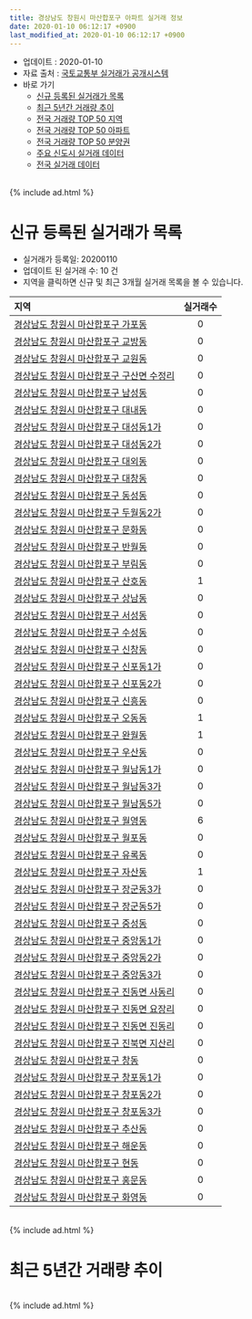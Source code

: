 ```yaml
---
title: 경상남도 창원시 마산합포구 아파트 실거래 정보
date: 2020-01-10 06:12:17 +0900
last_modified_at: 2020-01-10 06:12:17 +0900
---
```


* 업데이트 : 2020-01-10
* 자료 출처 : [국토교통부 실거래가 공개시스템](http://rt.molit.go.kr)
* 바로 가기
    * [신규 등록된 실거래가 목록](#신규-등록된-실거래가-목록)
    * [최근 5년간 거래량 추이](#최근-5년간-거래량-추이)
    * [전국 거래량 TOP 50 지역](https://inasie.github.io/apt-trade-info/최근-3개월-전국에서-가장-거래가-많이-발생한-지역)
    * [전국 거래량 TOP 50 아파트](https://inasie.github.io/apt-trade-info/최근-3개월-전국에서-가장-거래가-많이-발생한-아파트)
    * [전국 거래량 TOP 50 분양권](https://inasie.github.io/apt-trade-info/최근-3개월-전국에서-가장-거래가-많이-발생한-분양권)
    * [주요 신도시 실거래 데이터](https://inasie.github.io/apt-trade-info/주요-신도시)
    * [전국 실거래 데이터](https://inasie.github.io/apt-trade-info/전국)

<br>
{% include ad.html %}
<br>

# 신규 등록된 실거래가 목록
* 실거래가 등록일: 20200110
* 업데이트 된 실거래 수: 10 건
* 지역을 클릭하면 신규 및 최근 3개월 실거래 목록을 볼 수 있습니다.


|지역|실거래수|
|:---|:---:|
|[경상남도 창원시 마산합포구 가포동](https://inasie.github.io/apt-trade-info/경상남도-창원시-마산합포구-가포동)|0|
|[경상남도 창원시 마산합포구 교방동](https://inasie.github.io/apt-trade-info/경상남도-창원시-마산합포구-교방동)|0|
|[경상남도 창원시 마산합포구 교원동](https://inasie.github.io/apt-trade-info/경상남도-창원시-마산합포구-교원동)|0|
|[경상남도 창원시 마산합포구 구산면 수정리](https://inasie.github.io/apt-trade-info/경상남도-창원시-마산합포구-구산면-수정리)|0|
|[경상남도 창원시 마산합포구 남성동](https://inasie.github.io/apt-trade-info/경상남도-창원시-마산합포구-남성동)|0|
|[경상남도 창원시 마산합포구 대내동](https://inasie.github.io/apt-trade-info/경상남도-창원시-마산합포구-대내동)|0|
|[경상남도 창원시 마산합포구 대성동1가](https://inasie.github.io/apt-trade-info/경상남도-창원시-마산합포구-대성동1가)|0|
|[경상남도 창원시 마산합포구 대성동2가](https://inasie.github.io/apt-trade-info/경상남도-창원시-마산합포구-대성동2가)|0|
|[경상남도 창원시 마산합포구 대외동](https://inasie.github.io/apt-trade-info/경상남도-창원시-마산합포구-대외동)|0|
|[경상남도 창원시 마산합포구 대창동](https://inasie.github.io/apt-trade-info/경상남도-창원시-마산합포구-대창동)|0|
|[경상남도 창원시 마산합포구 동성동](https://inasie.github.io/apt-trade-info/경상남도-창원시-마산합포구-동성동)|0|
|[경상남도 창원시 마산합포구 두월동2가](https://inasie.github.io/apt-trade-info/경상남도-창원시-마산합포구-두월동2가)|0|
|[경상남도 창원시 마산합포구 문화동](https://inasie.github.io/apt-trade-info/경상남도-창원시-마산합포구-문화동)|0|
|[경상남도 창원시 마산합포구 반월동](https://inasie.github.io/apt-trade-info/경상남도-창원시-마산합포구-반월동)|0|
|[경상남도 창원시 마산합포구 부림동](https://inasie.github.io/apt-trade-info/경상남도-창원시-마산합포구-부림동)|0|
|[경상남도 창원시 마산합포구 산호동](https://inasie.github.io/apt-trade-info/경상남도-창원시-마산합포구-산호동)|1|
|[경상남도 창원시 마산합포구 상남동](https://inasie.github.io/apt-trade-info/경상남도-창원시-마산합포구-상남동)|0|
|[경상남도 창원시 마산합포구 서성동](https://inasie.github.io/apt-trade-info/경상남도-창원시-마산합포구-서성동)|0|
|[경상남도 창원시 마산합포구 수성동](https://inasie.github.io/apt-trade-info/경상남도-창원시-마산합포구-수성동)|0|
|[경상남도 창원시 마산합포구 신창동](https://inasie.github.io/apt-trade-info/경상남도-창원시-마산합포구-신창동)|0|
|[경상남도 창원시 마산합포구 신포동1가](https://inasie.github.io/apt-trade-info/경상남도-창원시-마산합포구-신포동1가)|0|
|[경상남도 창원시 마산합포구 신포동2가](https://inasie.github.io/apt-trade-info/경상남도-창원시-마산합포구-신포동2가)|0|
|[경상남도 창원시 마산합포구 신흥동](https://inasie.github.io/apt-trade-info/경상남도-창원시-마산합포구-신흥동)|0|
|[경상남도 창원시 마산합포구 오동동](https://inasie.github.io/apt-trade-info/경상남도-창원시-마산합포구-오동동)|1|
|[경상남도 창원시 마산합포구 완월동](https://inasie.github.io/apt-trade-info/경상남도-창원시-마산합포구-완월동)|1|
|[경상남도 창원시 마산합포구 우산동](https://inasie.github.io/apt-trade-info/경상남도-창원시-마산합포구-우산동)|0|
|[경상남도 창원시 마산합포구 월남동1가](https://inasie.github.io/apt-trade-info/경상남도-창원시-마산합포구-월남동1가)|0|
|[경상남도 창원시 마산합포구 월남동3가](https://inasie.github.io/apt-trade-info/경상남도-창원시-마산합포구-월남동3가)|0|
|[경상남도 창원시 마산합포구 월남동5가](https://inasie.github.io/apt-trade-info/경상남도-창원시-마산합포구-월남동5가)|0|
|[경상남도 창원시 마산합포구 월영동](https://inasie.github.io/apt-trade-info/경상남도-창원시-마산합포구-월영동)|6|
|[경상남도 창원시 마산합포구 월포동](https://inasie.github.io/apt-trade-info/경상남도-창원시-마산합포구-월포동)|0|
|[경상남도 창원시 마산합포구 유록동](https://inasie.github.io/apt-trade-info/경상남도-창원시-마산합포구-유록동)|0|
|[경상남도 창원시 마산합포구 자산동](https://inasie.github.io/apt-trade-info/경상남도-창원시-마산합포구-자산동)|1|
|[경상남도 창원시 마산합포구 장군동3가](https://inasie.github.io/apt-trade-info/경상남도-창원시-마산합포구-장군동3가)|0|
|[경상남도 창원시 마산합포구 장군동5가](https://inasie.github.io/apt-trade-info/경상남도-창원시-마산합포구-장군동5가)|0|
|[경상남도 창원시 마산합포구 중성동](https://inasie.github.io/apt-trade-info/경상남도-창원시-마산합포구-중성동)|0|
|[경상남도 창원시 마산합포구 중앙동1가](https://inasie.github.io/apt-trade-info/경상남도-창원시-마산합포구-중앙동1가)|0|
|[경상남도 창원시 마산합포구 중앙동2가](https://inasie.github.io/apt-trade-info/경상남도-창원시-마산합포구-중앙동2가)|0|
|[경상남도 창원시 마산합포구 중앙동3가](https://inasie.github.io/apt-trade-info/경상남도-창원시-마산합포구-중앙동3가)|0|
|[경상남도 창원시 마산합포구 진동면 사동리](https://inasie.github.io/apt-trade-info/경상남도-창원시-마산합포구-진동면-사동리)|0|
|[경상남도 창원시 마산합포구 진동면 요장리](https://inasie.github.io/apt-trade-info/경상남도-창원시-마산합포구-진동면-요장리)|0|
|[경상남도 창원시 마산합포구 진동면 진동리](https://inasie.github.io/apt-trade-info/경상남도-창원시-마산합포구-진동면-진동리)|0|
|[경상남도 창원시 마산합포구 진북면 지산리](https://inasie.github.io/apt-trade-info/경상남도-창원시-마산합포구-진북면-지산리)|0|
|[경상남도 창원시 마산합포구 창동](https://inasie.github.io/apt-trade-info/경상남도-창원시-마산합포구-창동)|0|
|[경상남도 창원시 마산합포구 창포동1가](https://inasie.github.io/apt-trade-info/경상남도-창원시-마산합포구-창포동1가)|0|
|[경상남도 창원시 마산합포구 창포동2가](https://inasie.github.io/apt-trade-info/경상남도-창원시-마산합포구-창포동2가)|0|
|[경상남도 창원시 마산합포구 창포동3가](https://inasie.github.io/apt-trade-info/경상남도-창원시-마산합포구-창포동3가)|0|
|[경상남도 창원시 마산합포구 추산동](https://inasie.github.io/apt-trade-info/경상남도-창원시-마산합포구-추산동)|0|
|[경상남도 창원시 마산합포구 해운동](https://inasie.github.io/apt-trade-info/경상남도-창원시-마산합포구-해운동)|0|
|[경상남도 창원시 마산합포구 현동](https://inasie.github.io/apt-trade-info/경상남도-창원시-마산합포구-현동)|0|
|[경상남도 창원시 마산합포구 홍문동](https://inasie.github.io/apt-trade-info/경상남도-창원시-마산합포구-홍문동)|0|
|[경상남도 창원시 마산합포구 화영동](https://inasie.github.io/apt-trade-info/경상남도-창원시-마산합포구-화영동)|0|


<br>
{% include ad.html %}
<br>

# 최근 5년간 거래량 추이


<div style="width:100%;">
    <canvas id="deal_progress" height="200"></canvas>
</div>

<script>
new Chart(document.getElementById("deal_progress"), {
    type: 'line',
    data: {
        labels: ['201501','201502','201503','201504','201505','201506','201507','201508','201509','201510','201511','201512','201601','201602','201603','201604','201605','201606','201607','201608','201609','201610','201611','201612','201701','201702','201703','201704','201705','201706','201707','201708','201709','201710','201711','201712','201801','201802','201803','201804','201805','201806','201807','201808','201809','201810','201811','201812','201901','201902','201903','201904','201905','201906','201907','201908','201909','201910','201911','201912','202001'],
        datasets: [{
            label: '매매',
            pointRadius: 1,
            data: [155, 144, 227, 233, 168, 172, 155, 110, 123, 187, 126, 122, 87, 83, 138, 118, 98, 103, 102, 125, 164, 177, 147, 121, 79, 88, 120, 92, 92, 82, 101, 88, 100, 74, 87, 94, 140, 92, 110, 114, 95, 80, 82, 65, 76, 101, 111, 91, 116, 84, 108, 88, 80, 77, 87, 87, 89, 144, 189, 89, 5],
            borderColor: "rgba(255, 201, 14, 1)",
            backgroundColor: "rgba(255, 201, 14, 0.5)",
            fill: false,
            lineTension: 0
        },{
            label: '전월세',
            pointRadius: 1,
            data: [96, 90, 101, 66, 69, 50, 64, 57, 68, 103, 101, 116, 147, 141, 108, 95, 86, 65, 84, 91, 76, 108, 89, 112, 65, 112, 129, 112, 116, 105, 100, 138, 139, 140, 174, 133, 163, 167, 188, 128, 112, 104, 95, 96, 87, 108, 114, 122, 186, 182, 168, 116, 125, 140, 132, 118, 127, 137, 147, 79, 10],
            borderColor: "rgba(0, 141, 185, 1)",
            backgroundColor: "rgba(0, 141, 185, 0.5)",
            fill: false,
            lineTension: 0
        }
        ]
    },
    options: {
        responsive: true,
        title: {
            display: false
        },
        tooltips: {
            mode: 'index',
            intersect: false
        },
        hover: {
            mode: 'nearest',
            intersect: true
        },
        scales: {
            xAxes: [{
                display: true,
                scaleLabel: {
                    display: true,
                    labelString: '년/월'
                }
            }],
            yAxes: [{
                display: true,
                ticks: {
                    suggestedMin: 0,
                },
                scaleLabel: {
                    display: true,
                    labelString: '실거래 수'
                }
            }]
        }
    }
});

</script>


<br>
{% include ad.html %}
<br>

